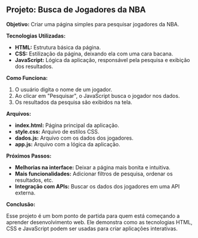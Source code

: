 ## Projeto: Busca de Jogadores da NBA

**Objetivo:** Criar uma página simples para pesquisar jogadores da NBA.

**Tecnologias Utilizadas:**

* **HTML:** Estrutura básica da página.
* **CSS:** Estilização da página, deixando ela com uma cara bacana.
* **JavaScript:** Lógica da aplicação, responsável pela pesquisa e exibição dos resultados.

**Como Funciona:**

1. O usuário digita o nome de um jogador.
2. Ao clicar em "Pesquisar", o JavaScript busca o jogador nos dados.
3. Os resultados da pesquisa são exibidos na tela.

**Arquivos:**

* **index.html:** Página principal da aplicação.
* **style.css:** Arquivo de estilos CSS.
* **dados.js:** Arquivo com os dados dos jogadores.
* **app.js:** Arquivo com a lógica da aplicação.

**Próximos Passos:**

* **Melhorias na interface:** Deixar a página mais bonita e intuitiva.
* **Mais funcionalidades:** Adicionar filtros de pesquisa, ordenar os resultados, etc.
* **Integração com APIs:** Buscar os dados dos jogadores em uma API externa.

**Conclusão:**

Esse projeto é um bom ponto de partida para quem está começando a aprender desenvolvimento web. Ele demonstra como as tecnologias HTML, CSS e JavaScript podem ser usadas para criar aplicações interativas.
